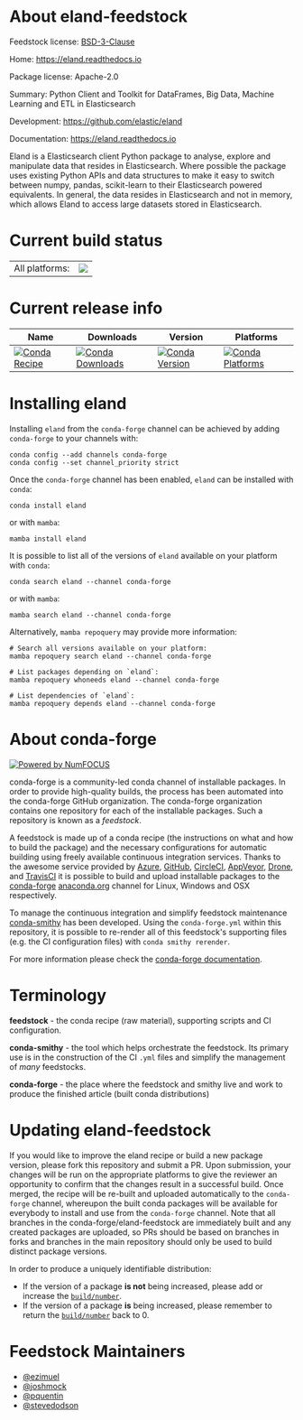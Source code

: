 About eland-feedstock
=====================

Feedstock license: [BSD-3-Clause](https://github.com/conda-forge/eland-feedstock/blob/main/LICENSE.txt)

Home: https://eland.readthedocs.io

Package license: Apache-2.0

Summary: Python Client and Toolkit for DataFrames, Big Data, Machine Learning and ETL in Elasticsearch

Development: https://github.com/elastic/eland

Documentation: https://eland.readthedocs.io

Eland is a Elasticsearch client Python package to analyse, explore and manipulate data
that resides in Elasticsearch. Where possible the package uses existing Python APIs and
data structures to make it easy to switch between numpy, pandas, scikit-learn to their
Elasticsearch powered equivalents. In general, the data resides in Elasticsearch and not
in memory, which allows Eland to access large datasets stored in Elasticsearch.


Current build status
====================


<table><tr><td>All platforms:</td>
    <td>
      <a href="https://dev.azure.com/conda-forge/feedstock-builds/_build/latest?definitionId=9518&branchName=main">
        <img src="https://dev.azure.com/conda-forge/feedstock-builds/_apis/build/status/eland-feedstock?branchName=main">
      </a>
    </td>
  </tr>
</table>

Current release info
====================

| Name | Downloads | Version | Platforms |
| --- | --- | --- | --- |
| [![Conda Recipe](https://img.shields.io/badge/recipe-eland-green.svg)](https://anaconda.org/conda-forge/eland) | [![Conda Downloads](https://img.shields.io/conda/dn/conda-forge/eland.svg)](https://anaconda.org/conda-forge/eland) | [![Conda Version](https://img.shields.io/conda/vn/conda-forge/eland.svg)](https://anaconda.org/conda-forge/eland) | [![Conda Platforms](https://img.shields.io/conda/pn/conda-forge/eland.svg)](https://anaconda.org/conda-forge/eland) |

Installing eland
================

Installing `eland` from the `conda-forge` channel can be achieved by adding `conda-forge` to your channels with:

```
conda config --add channels conda-forge
conda config --set channel_priority strict
```

Once the `conda-forge` channel has been enabled, `eland` can be installed with `conda`:

```
conda install eland
```

or with `mamba`:

```
mamba install eland
```

It is possible to list all of the versions of `eland` available on your platform with `conda`:

```
conda search eland --channel conda-forge
```

or with `mamba`:

```
mamba search eland --channel conda-forge
```

Alternatively, `mamba repoquery` may provide more information:

```
# Search all versions available on your platform:
mamba repoquery search eland --channel conda-forge

# List packages depending on `eland`:
mamba repoquery whoneeds eland --channel conda-forge

# List dependencies of `eland`:
mamba repoquery depends eland --channel conda-forge
```


About conda-forge
=================

[![Powered by
NumFOCUS](https://img.shields.io/badge/powered%20by-NumFOCUS-orange.svg?style=flat&colorA=E1523D&colorB=007D8A)](https://numfocus.org)

conda-forge is a community-led conda channel of installable packages.
In order to provide high-quality builds, the process has been automated into the
conda-forge GitHub organization. The conda-forge organization contains one repository
for each of the installable packages. Such a repository is known as a *feedstock*.

A feedstock is made up of a conda recipe (the instructions on what and how to build
the package) and the necessary configurations for automatic building using freely
available continuous integration services. Thanks to the awesome service provided by
[Azure](https://azure.microsoft.com/en-us/services/devops/), [GitHub](https://github.com/),
[CircleCI](https://circleci.com/), [AppVeyor](https://www.appveyor.com/),
[Drone](https://cloud.drone.io/welcome), and [TravisCI](https://travis-ci.com/)
it is possible to build and upload installable packages to the
[conda-forge](https://anaconda.org/conda-forge) [anaconda.org](https://anaconda.org/)
channel for Linux, Windows and OSX respectively.

To manage the continuous integration and simplify feedstock maintenance
[conda-smithy](https://github.com/conda-forge/conda-smithy) has been developed.
Using the ``conda-forge.yml`` within this repository, it is possible to re-render all of
this feedstock's supporting files (e.g. the CI configuration files) with ``conda smithy rerender``.

For more information please check the [conda-forge documentation](https://conda-forge.org/docs/).

Terminology
===========

**feedstock** - the conda recipe (raw material), supporting scripts and CI configuration.

**conda-smithy** - the tool which helps orchestrate the feedstock.
                   Its primary use is in the construction of the CI ``.yml`` files
                   and simplify the management of *many* feedstocks.

**conda-forge** - the place where the feedstock and smithy live and work to
                  produce the finished article (built conda distributions)


Updating eland-feedstock
========================

If you would like to improve the eland recipe or build a new
package version, please fork this repository and submit a PR. Upon submission,
your changes will be run on the appropriate platforms to give the reviewer an
opportunity to confirm that the changes result in a successful build. Once
merged, the recipe will be re-built and uploaded automatically to the
`conda-forge` channel, whereupon the built conda packages will be available for
everybody to install and use from the `conda-forge` channel.
Note that all branches in the conda-forge/eland-feedstock are
immediately built and any created packages are uploaded, so PRs should be based
on branches in forks and branches in the main repository should only be used to
build distinct package versions.

In order to produce a uniquely identifiable distribution:
 * If the version of a package **is not** being increased, please add or increase
   the [``build/number``](https://docs.conda.io/projects/conda-build/en/latest/resources/define-metadata.html#build-number-and-string).
 * If the version of a package **is** being increased, please remember to return
   the [``build/number``](https://docs.conda.io/projects/conda-build/en/latest/resources/define-metadata.html#build-number-and-string)
   back to 0.

Feedstock Maintainers
=====================

* [@ezimuel](https://github.com/ezimuel/)
* [@joshmock](https://github.com/joshmock/)
* [@pquentin](https://github.com/pquentin/)
* [@stevedodson](https://github.com/stevedodson/)

